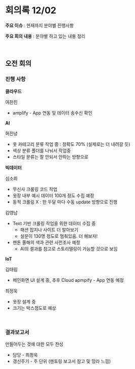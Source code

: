 # 회의록 12/02

**주요 이슈** : 현재까지 분야별 진행사항

**주요 회의 내용** :  분야별 하고 있는 내용 정리

<br>

## 오전 회의

### 진행 사항

**클라우드**

여찬진

- amplify - App 연동 및 데이터 송수신 확인

**AI**

허진녕

- 옷 카테고리 분류 작업 중 : 정확도 70% (실제로는 더 내려갈 듯)
- 색상 분류 폴더를 나눠서 작업중
- 스타일 분류는 잘 안되서 안하는 방향으로

**빅데이터**

심소희

- 무신사 크롤링 코드 작업
- 옷장 내부 예시 데이터 100개 정도 수집 예정
- 동적 크롤링 X : 한 두달 마다 수동 update 방향으로 진행

김영남

- Text 기반 크롤링 작업을 위한 데이터 수집 중
  - 패션 잡지나 사이트 더 알아보기
  - 설문이 130명 정도로 멈춰있음. 더 해보자!
- 팬톤 올해의 색과 관련 사전조사 예정
  - AI의 결과를 참고로 스토리텔링이 가능할 것으로 보임

**IoT**

김태림

- 메인화면 UI 설계 중, 추후 Cloud apmpify - App 연동 예정

최정욱

- 옷장 설계 중
- 크기는 박스정도로 예상

<br>

### 결과보고서

만들어두는 것에 대한 모두 찬성

- 담당 - 최정욱
- 갱신주기 - 주 단위 (멘토링 보고서 참고 및 망라 느낌)